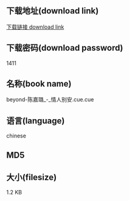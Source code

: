 ## 下载地址(download link)
[下载链接 download link](https://tutu365.netlify.app/?s=beyond-%E9%99%88%E5%98%89%E7%92%90_-_%E6%83%85%E4%BA%BA%E5%88%AB%E5%AE%89.cue)

## 下载密码(download password)
1411

## 名称(book name)
beyond-陈嘉璐_-_情人别安.cue.cue

## 语言(language)
chinese

## MD5


## 大小(filesize)
1.2 KB
